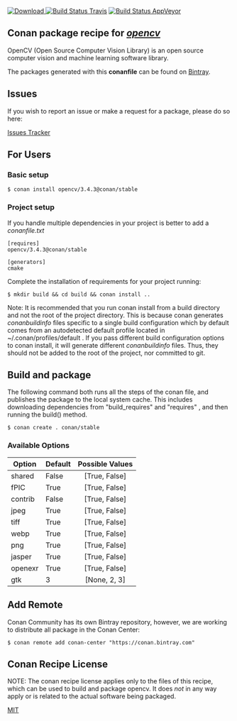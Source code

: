 [![Download](https://api.bintray.com/packages/conan-community/conan/opencv%3Aconan/images/download.svg) ](https://bintray.com/conan-community/conan/opencv%3Aconan/_latestVersion)
[![Build Status Travis](https://travis-ci.org/conan-community/conan-opencv.svg)](https://travis-ci.org/conan-community/conan-opencv)
[![Build Status AppVeyor](https://ci.appveyor.com/api/projects/status/github/conan-community/conan-opencv?svg=true)](https://ci.appveyor.com/project/ConanCIintegration/conan-opencv)

## Conan package recipe for [*opencv*](https://github.com/opencv/opencv)

OpenCV (Open Source Computer Vision Library) is an open source computer vision and machine learning software library.

The packages generated with this **conanfile** can be found on [Bintray](https://bintray.com/conan-community/conan/opencv%3Aconan).


## Issues

If you wish to report an issue or make a request for a package, please do so here:

[Issues Tracker](https://github.com/conan-community/community/issues)


## For Users

### Basic setup

    $ conan install opencv/3.4.3@conan/stable

### Project setup

If you handle multiple dependencies in your project is better to add a *conanfile.txt*

    [requires]
    opencv/3.4.3@conan/stable

    [generators]
    cmake

Complete the installation of requirements for your project running:

    $ mkdir build && cd build && conan install ..

Note: It is recommended that you run conan install from a build directory and not the root of the project directory.  This is because conan generates *conanbuildinfo* files specific to a single build configuration which by default comes from an autodetected default profile located in ~/.conan/profiles/default .  If you pass different build configuration options to conan install, it will generate different *conanbuildinfo* files.  Thus, they should not be added to the root of the project, nor committed to git.


## Build and package

The following command both runs all the steps of the conan file, and publishes the package to the local system cache.  This includes downloading dependencies from "build_requires" and "requires" , and then running the build() method.

    $ conan create . conan/stable


### Available Options
| Option        | Default | Possible Values  |
| ------------- |:----------------- |:------------:|
| shared      | False |  [True, False] |
| fPIC      | True |  [True, False] |
| contrib      | False |  [True, False] |
| jpeg      | True |  [True, False] |
| tiff      | True |  [True, False] |
| webp      | True |  [True, False] |
| png      | True |  [True, False] |
| jasper      | True |  [True, False] |
| openexr      | True |  [True, False] |
| gtk      | 3 |  [None, 2, 3] |


## Add Remote

Conan Community has its own Bintray repository, however, we are working to distribute all package in the Conan Center:

    $ conan remote add conan-center "https://conan.bintray.com"


## Conan Recipe License

NOTE: The conan recipe license applies only to the files of this recipe, which can be used to build and package opencv.
It does *not* in any way apply or is related to the actual software being packaged.

[MIT](LICENSE)
